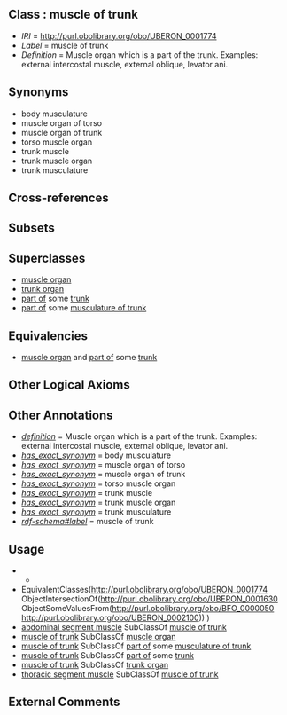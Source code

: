 
## Class : muscle of trunk

 * *IRI* = http://purl.obolibrary.org/obo/UBERON_0001774
 * *Label* = muscle of trunk
 * *Definition* = Muscle organ which is a part of the trunk. Examples: external intercostal muscle, external oblique, levator ani.

## Synonyms

 * body musculature
 * muscle organ of torso
 * muscle organ of trunk
 * torso muscle organ
 * trunk muscle
 * trunk muscle organ
 * trunk musculature

## Cross-references


## Subsets


## Superclasses

 * [muscle organ](../../UBERON/30/UBERON_0001630.md)
 * [trunk organ](../../UBERON/77/UBERON_0005177.md)
 * [part of](../../BFO/50/BFO_0000050.md) some [trunk](../../UBERON/00/UBERON_0002100.md)
 * [part of](../../BFO/50/BFO_0000050.md) some [musculature of trunk](../../UBERON/79/UBERON_0004479.md)

## Equivalencies

 * [muscle organ](../../UBERON/30/UBERON_0001630.md) and [part of](../../BFO/50/BFO_0000050.md) some [trunk](../../UBERON/00/UBERON_0002100.md)

## Other Logical Axioms


## Other Annotations

 * *[definition](../../IAO/15/IAO_0000115.md)* = Muscle organ which is a part of the trunk. Examples: external intercostal muscle, external oblique, levator ani.
 * *[has_exact_synonym](../../ym/oboInOwl#hasExactSynonym.md)* = body musculature
 * *[has_exact_synonym](../../ym/oboInOwl#hasExactSynonym.md)* = muscle organ of torso
 * *[has_exact_synonym](../../ym/oboInOwl#hasExactSynonym.md)* = muscle organ of trunk
 * *[has_exact_synonym](../../ym/oboInOwl#hasExactSynonym.md)* = torso muscle organ
 * *[has_exact_synonym](../../ym/oboInOwl#hasExactSynonym.md)* = trunk muscle
 * *[has_exact_synonym](../../ym/oboInOwl#hasExactSynonym.md)* = trunk muscle organ
 * *[has_exact_synonym](../../ym/oboInOwl#hasExactSynonym.md)* = trunk musculature
 * *[rdf-schema#label](../../el/rdf-schema#label.md)* = muscle of trunk

## Usage

 * -
 * EquivalentClasses(<http://purl.obolibrary.org/obo/UBERON_0001774> ObjectIntersectionOf(<http://purl.obolibrary.org/obo/UBERON_0001630> ObjectSomeValuesFrom(<http://purl.obolibrary.org/obo/BFO_0000050> <http://purl.obolibrary.org/obo/UBERON_0002100>)) )
 * [abdominal segment muscle](../../UBERON/33/UBERON_0003833.md) SubClassOf [muscle of trunk](../../UBERON/74/UBERON_0001774.md)
 * [muscle of trunk](../../UBERON/74/UBERON_0001774.md) SubClassOf [muscle organ](../../UBERON/30/UBERON_0001630.md)
 * [muscle of trunk](../../UBERON/74/UBERON_0001774.md) SubClassOf [part of](../../BFO/50/BFO_0000050.md) some [musculature of trunk](../../UBERON/79/UBERON_0004479.md)
 * [muscle of trunk](../../UBERON/74/UBERON_0001774.md) SubClassOf [part of](../../BFO/50/BFO_0000050.md) some [trunk](../../UBERON/00/UBERON_0002100.md)
 * [muscle of trunk](../../UBERON/74/UBERON_0001774.md) SubClassOf [trunk organ](../../UBERON/77/UBERON_0005177.md)
 * [thoracic segment muscle](../../UBERON/30/UBERON_0003830.md) SubClassOf [muscle of trunk](../../UBERON/74/UBERON_0001774.md)

## External Comments

